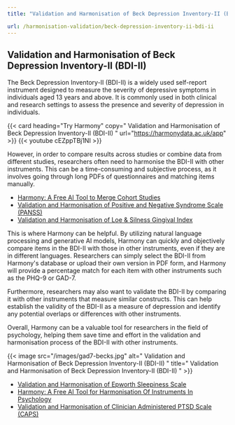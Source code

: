 ```yaml
---
title: "Validation and Harmonisation of Beck Depression Inventory-II (BDI-II)"

url: /harmonisation-validation/beck-depression-inventory-ii-bdi-ii
---
```


## Validation and Harmonisation of Beck Depression Inventory-II (BDI-II)

The Beck Depression Inventory-II (BDI-II) is a widely used self-report instrument designed to measure the severity of depressive symptoms in individuals aged 13 years and above. It is commonly used in both clinical and research settings to assess the presence and severity of depression in individuals.

{{< card heading="Try Harmony" copy=" Validation and Harmonisation of Beck Depression Inventory-II (BDI-II) " url="https://harmonydata.ac.uk/app" >}}
{{< youtube cEZppTBj1NI >}}

However, in order to compare results across studies or combine data from different studies, researchers often need to harmonise the BDI-II with other instruments. This can be a time-consuming and subjective process, as it involves going through long PDFs of questionnaires and matching items manually.

* [Harmony: A Free AI Tool to Merge Cohort Studies](/item-harmonisation/harmony-a-free-ai-tool-to-merge-cohort-studies)
* [Validation and Harmonisation of Positive and Negative Syndrome Scale (PANSS)](/harmonisation-validation/positive-and-negative-syndrome-scale-panss)
* [Validation and Harmonisation of Loe & Silness Gingival Index](/harmonisation-validation/loe-silness-gingival-index)

This is where Harmony can be helpful. By utilizing natural language processing and generative AI models, Harmony can quickly and objectively compare items in the BDI-II with those in other instruments, even if they are in different languages. Researchers can simply select the BDI-II from Harmony's database or upload their own version in PDF form, and Harmony will provide a percentage match for each item with other instruments such as the PHQ-9 or GAD-7.

Furthermore, researchers may also want to validate the BDI-II by comparing it with other instruments that measure similar constructs. This can help establish the validity of the BDI-II as a measure of depression and identify any potential overlaps or differences with other instruments.

Overall, Harmony can be a valuable tool for researchers in the field of psychology, helping them save time and effort in the validation and harmonisation process of the BDI-II with other instruments. 


{{< image src="/images/gad7-becks.jpg" alt=" Validation and Harmonisation of Beck Depression Inventory-II (BDI-II) " title=" Validation and Harmonisation of Beck Depression Inventory-II (BDI-II) " >}}









* [Validation and Harmonisation of Epworth Sleepiness Scale](/harmonisation-validation/epworth-sleepiness-scale)
* [Harmony: A Free AI Tool for Harmonisation Of Instruments In Psychology](/item-harmonisation/harmony-a-free-ai-tool-for-harmonisation-of-instruments-in-psychology)
* [Validation and Harmonisation of Clinician Administered PTSD Scale (CAPS)](/harmonisation-validation/clinician-administered-ptsd-scale-caps)